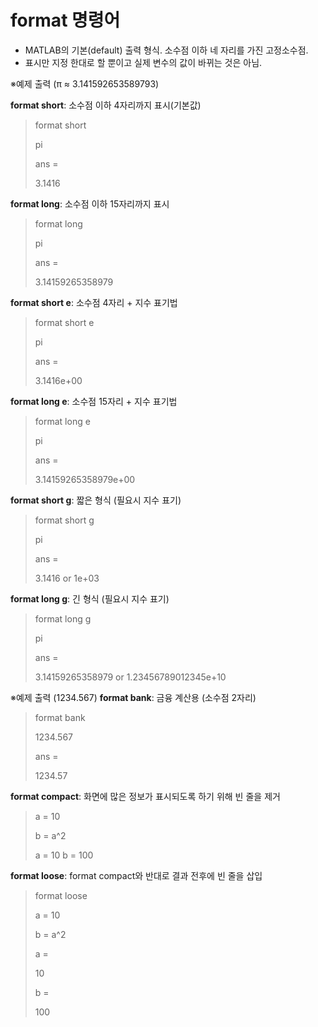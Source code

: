 # format 명령어
- MATLAB의 기본(default) 출력 형식. 소수점 이하 네 자리를 가진 고정소수점.
- 표시만 지정 한대로 할 뿐이고 실제 변수의 값이 바뀌는 것은 아님.

※예제 출력 (π ≈ 3.141592653589793)

**format short**: 소수점 이하 4자리까지 표시(기본값)
>format short
>
>pi
>
>ans =      
>
>3.1416

**format long**: 소수점 이하 15자리까지 표시
>format long
>
>pi
>
>ans =
>
>3.14159265358979

**format short e**: 소수점 4자리 + 지수 표기법
>format short e
>
>pi
>
>ans =
>
>3.1416e+00

**format long e**: 소수점 15자리 + 지수 표기법
>format long e
>
>pi
>
>ans =
>
>3.14159265358979e+00

**format short g**: 짧은 형식 (필요시 지수 표기)
>format short g
>
>pi
>
>ans =
>
>3.1416 or 1e+03

**format long g**: 긴 형식 (필요시 지수 표기)
>format long g
>
>pi
>
>ans =
>
>3.14159265358979 or 1.23456789012345e+10

※예제 출력 (1234.567)
**format bank**: 금융 계산용 (소수점 2자리)
>format bank
>
>1234.567
>
>ans =
>
>1234.57

**format compact**: 화면에 많은 정보가 표시되도록 하기 위해 빈 줄을 제거
>a = 10
>
>b = a^2
>
>a =
>    10
>b =
>   100

**format loose**: format compact와 반대로 결과 전후에 빈 줄을 삽입
>format loose
>
>a = 10
>
>b = a^2
>
>a =
>
>10
>
>b =
>
>100





